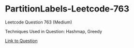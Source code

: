 # PartitionLabels-Leetcode-763

Leetcode Question 763 (Medium)

Techniques Used in Question:
Hashmap, Greedy

[Link to Question](https://leetcode.com/problems/partition-labels/)
